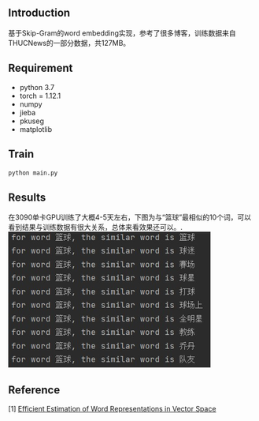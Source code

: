 ## Introduction
基于Skip-Gram的word embedding实现，参考了很多博客，训练数据来自THUCNews的一部分数据，共127MB。 

## Requirement
* python 3.7
* torch = 1.12.1
* numpy
* jieba
* pkuseg
* matplotlib

## Train

    python main.py

## Results
在3090单卡GPU训练了大概4-5天左右，下图为与“篮球”最相似的10个词，可以看到结果与训练数据有很大关系，总体来看效果还可以。.
![image](https://github.com/lisj1211/NLP/blob/main/Word2Vector/%E7%AF%AE%E7%90%83.jpg)

## Reference
[1] [Efficient Estimation of Word Representations in Vector Space](https://arxiv.org/pdf/1301.3781.pdf)
